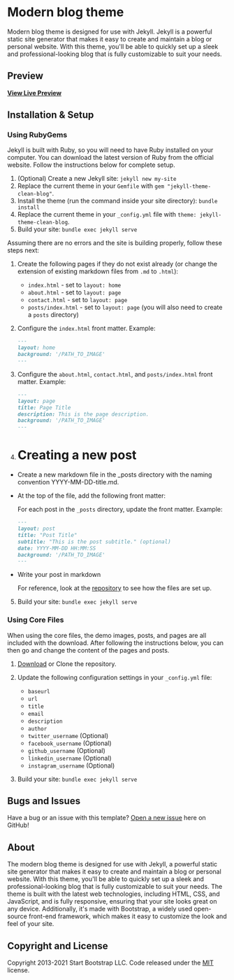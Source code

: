 # Modern blog theme 

Modern blog theme is designed for use with Jekyll. Jekyll is a powerful static site generator that makes it easy to create and maintain a blog or personal website. With this theme, you'll be able to quickly set up a sleek and professional-looking blog that is fully customizable to suit your needs.



## Preview



**[View Live Preview](https://adarshdevdigest.me/)**

## Installation & Setup

### Using RubyGems

Jekyll is built with Ruby, so you will need to have Ruby installed on your computer. You can download the latest version of Ruby from the official website. Follow the instructions below for complete setup.

1. (Optional) Create a new Jekyll site: `jekyll new my-site`
2. Replace the current theme in your `Gemfile` with `gem "jekyll-theme-clean-blog"`.
3. Install the theme (run the command inside your site directory): `bundle install`
4. Replace the current theme in your `_config.yml` file with `theme: jekyll-theme-clean-blog`.
5. Build your site: `bundle exec jekyll serve`

Assuming there are no errors and the site is building properly, follow these steps next:

1. Create the following pages if they do not exist already (or change the extension of existing markdown files from `.md` to `.html`):

   * `index.html` - set to `layout: home`
   * `about.html` - set to `layout: page`
   * `contact.html` - set to `layout: page`
   * `posts/index.html` - set to `layout: page` (you will also need to create a `posts` directory)

2. Configure the `index.html` front matter. Example:

    ```markdown
    ---
    layout: home
    background: '/PATH_TO_IMAGE'
    ---
    ```

3. Configure the `about.html`, `contact.html`, and `posts/index.html` front matter. Example:

    ```markdown
    ---
    layout: page
    title: Page Title
    description: This is the page description.
    background: '/PATH_TO_IMAGE'
    ---
    ```
4. # Creating a new post
* Create a new markdown file in the _posts directory with the naming convention YYYY-MM-DD-title.md.
* At the top of the file, add the following front matter:

  For each post in the `_posts` directory, update the front matter. Example:

    ```markdown
    ---
    layout: post
    title: "Post Title"
    subtitle: "This is the post subtitle." (optional)
    date: YYYY-MM-DD HH:MM:SS
    background: '/PATH_TO_IMAGE'
    ---
    ```
    
* Write your post in markdown

    For reference, look at the [repository](https://github.com/adarssh01/adarsh.github.io) to see how the files are set up.



5. Build your site: `bundle exec jekyll serve`

### Using Core Files

When using the core files, the demo images, posts, and pages are all included with the download. After following the instructions below, you can then go and change the content of the pages and posts.

1. [Download](https://github.com/adarssh01/adarsh.github.io/archive/refs/heads/main.zip) or Clone the repository.
2. Update the following configuration settings in your `_config.yml` file:

    * `baseurl`
    * `url`
    * `title`
    * `email`
    * `description`
    * `author`
    * `twitter_username` (Optional)
    * `facebook_username` (Optional)
    * `github_username` (Optional)
    * `linkedin_username` (Optional)
    * `instagram_username` (Optional)

3. Build your site: `bundle exec jekyll serve`

## Bugs and Issues

Have a bug or an issue with this template? [Open a new issue](https://github.com/adarssh01/adarsh.github.io/issues) here on GitHub!

## About
The modern blog theme is designed for use with Jekyll, a powerful static site generator that makes it easy to create and maintain a blog or personal website. With this theme, you'll be able to quickly set up a sleek and professional-looking blog that is fully customizable to suit your needs.
The theme is built with the latest web technologies, including HTML, CSS, and JavaScript, and is fully responsive, ensuring that your site looks great on any device. 
 Additionally, it's made with Bootstrap, a widely used open-source front-end framework, which makes it easy to customize the look and feel of your site.

## Copyright and License

Copyright 2013-2021 Start Bootstrap LLC. Code released under the [MIT](https://github.com/StartBootstrap/startbootstrap-clean-blog-jekyll/blob/master/LICENSE) license.
